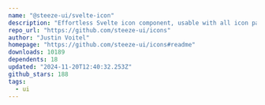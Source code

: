 ```yaml
---
name: "@steeze-ui/svelte-icon"
description: "Effortless Svelte icon component, usable with all icon packs."
repo_url: "https://github.com/steeze-ui/icons"
author: "Justin Voitel"
homepage: "https://github.com/steeze-ui/icons#readme"
downloads: 10189
dependents: 18
updated: "2024-11-20T12:40:32.253Z"
github_stars: 188
tags: 
  - ui
---
```


